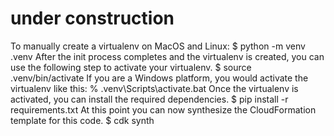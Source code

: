 
# under construction

To manually create a virtualenv on MacOS and Linux:
$ python -m venv .venv
After the init process completes and the virtualenv is created, you can use the following
step to activate your virtualenv.
$ source .venv/bin/activate
If you are a Windows platform, you would activate the virtualenv like this:
% .venv\Scripts\activate.bat
Once the virtualenv is activated, you can install the required dependencies.
$ pip install -r requirements.txt
At this point you can now synthesize the CloudFormation template for this code.
$ cdk synth


